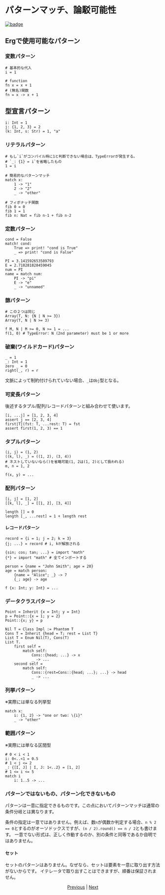 # パターンマッチ、論駁可能性

[![badge](https://img.shields.io/endpoint.svg?url=https%3A%2F%2Fgezf7g7pd5.execute-api.ap-northeast-1.amazonaws.com%2Fdefault%2Fsource_up_to_date%3Fowner%3Derg-lang%26repos%3Derg%26ref%3Dmain%26path%3Ddoc/EN/syntax/26_pattern_matching.md%26commit_hash%3D20aa4f02b994343ab9600317cebafa2b20676467)](https://gezf7g7pd5.execute-api.ap-northeast-1.amazonaws.com/default/source_up_to_date?owner=erg-lang&repos=erg&ref=main&path=doc/EN/syntax/26_pattern_matching.md&commit_hash=20aa4f02b994343ab9600317cebafa2b20676467)

## Ergで使用可能なパターン

### 変数パターン

```python,check_ignore
# 基本的な代入
i = 1

# function
fn x = x + 1
# (無名)関数
fn = x -> x + 1
```

## 型宣言パターン

```
i: Int = 1
j: {1, 2, 3} = 2
(k: Int, s: Str) = 1, "a"
```

### リテラルパターン

```python,check_ignore
# もし`i`がコンパイル時に1と判断できない場合は、TypeErrorが発生する。
# `_: {1} = i`を省略したもの
1 = i

# 簡易的なパターンマッチ
match x:
    1 -> "1"
    2 -> "2"
    _ -> "other"

# フィボナッチ関数
fib 0 = 0
fib 1 = 1
fib n: Nat = fib n-1 + fib n-2
```

### 定数パターン

```python,check_ignore
cond = False
match! cond:
    True => print! "cond is True"
    _ => print! "cond is False"

PI = 3.141592653589793
E = 2.718281828459045
num = PI
name = match num:
    PI -> "pi"
    E -> "e"
    _ -> "unnamed"
```

### 篩パターン

```python,check_ignore
# この２つは同じ
Array(T, N: {N | N >= 3})
Array(T, N | N >= 3)

f M, N | M >= 0, N >= 1 = ...
f(1, 0) # TypeError: N (2nd parameter) must be 1 or more
```

### 破棄(ワイルドカード)パターン

```python,check_ignore
_ = 1
_: Int = 1
zero _ = 0
right(_, r) = r
```

文脈によって制約付けられていない場合、`_`は`Obj`型となる。

### 可変長パターン

後述するタプル/配列/レコードパターンと組み合わせて使います。

```python,check_ignore
[i, ...j] = [1, 2, 3, 4]
assert j == [2, 3, 4]
first|T|(fst: T, ...rest: T) = fst
assert first(1, 2, 3) == 1
```

### タプルパターン

```python,check_ignore
(i, j) = (1, 2)
((k, l), _) = ((1, 2), (3, 4))
# ネストしていないなら()を省略可能(1, 2は(1, 2)として扱われる)
m, n = 1, 2

f(x, y) = ...
```

### 配列パターン

```python,check_ignore
[i, j] = [1, 2]
[[k, l], _] = [[1, 2], [3, 4]]

length [] = 0
length [_, ...rest] = 1 + length rest
```

#### レコードパターン

```python,check_ignore
record = {i = 1; j = 2; k = 3}
{j; ...} = record # i, kが解放される

{sin; cos; tan; ...} = import "math"
{*} = import "math" # 全てインポートする

person = {name = "John Smith"; age = 20}
age = match person:
    {name = "Alice"; _} -> 7
    {_; age} -> age

f {x: Int; y: Int} = ...
```

### データクラスパターン

```python,check_ignore
Point = Inherit {x = Int; y = Int}
p = Point::{x = 1; y = 2}
Point::{x; y} = p

Nil T = Class Impl := Phantom T
Cons T = Inherit {head = T; rest = List T}
List T = Enum Nil(T), Cons(T)
List T.
    first self =
        match self:
            Cons::{head; ...} -> x
            _ -> ...
    second self =
        match self:
            Cons::{rest=Cons::{head; ...}; ...} -> head
            _ -> ...
```

### 列挙パターン

※実際には単なる列挙型

```python,check_ignore
match x:
    i: {1, 2} -> "one or two: \{i}"
    _ -> "other"
```

### 範囲パターン

※実際には単なる区間型

```python,check_ignore
# 0 < i < 1
i: 0<..<1 = 0.5
# 1 < j <= 2
_: {[I, J] | I, J: 1<..2} = [1, 2]
# 1 <= i <= 5
match i
    i: 1..5 -> ...
```

### パターンではないもの、パターン化できないもの

パターンは一意に指定できるものです。この点においてパターンマッチは通常の条件分岐とは異なります。

条件の指定は一意ではありません。例えば、数`n`が偶数か判定する場合、`n % 2 == 0`とするのがオーソドックスですが、`(n / 2).round() == n / 2`とも書けます。
一意でない形式は、正しく作動するのか、別の条件と同等であるか自明ではありません。

#### セット

セットのパターンはありません。なぜなら、セットは要素を一意に取り出す方法がないからです。
イテレータで取り出すことはできますが、順番は保証されません。

<p align='center'>
    <a href='./25_object_system.md'>Previous</a> | <a href='./27_comprehension.md'>Next</a>
</p>
